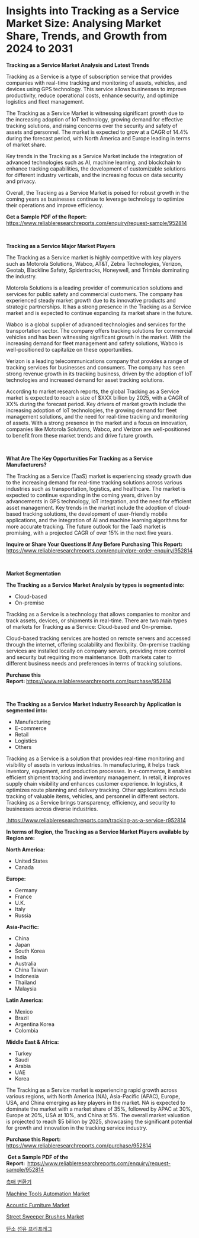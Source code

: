 <p><h1>Insights into Tracking as a Service Market Size: Analysing Market Share, Trends, and Growth from 2024 to 2031</h1></p><p><strong>Tracking as a Service Market Analysis and Latest Trends</strong></p>
<p><p>Tracking as a Service is a type of subscription service that provides companies with real-time tracking and monitoring of assets, vehicles, and devices using GPS technology. This service allows businesses to improve productivity, reduce operational costs, enhance security, and optimize logistics and fleet management.</p><p>The Tracking as a Service Market is witnessing significant growth due to the increasing adoption of IoT technology, growing demand for effective tracking solutions, and rising concerns over the security and safety of assets and personnel. The market is expected to grow at a CAGR of 14.4% during the forecast period, with North America and Europe leading in terms of market share.</p><p>Key trends in the Tracking as a Service Market include the integration of advanced technologies such as AI, machine learning, and blockchain to enhance tracking capabilities, the development of customizable solutions for different industry verticals, and the increasing focus on data security and privacy.</p><p>Overall, the Tracking as a Service Market is poised for robust growth in the coming years as businesses continue to leverage technology to optimize their operations and improve efficiency.</p></p>
<p><strong>Get a Sample PDF of the Report:&nbsp;</strong> <a href="https://www.reliableresearchreports.com/enquiry/request-sample/952814">https://www.reliableresearchreports.com/enquiry/request-sample/952814</a></p>
<p>&nbsp;</p>
<p><strong>Tracking as a Service Major Market Players</strong></p>
<p><p>The Tracking as a Service market is highly competitive with key players such as Motorola Solutions, Wabco, AT&T, Zebra Technologies, Verizon, Geotab, Blackline Safety, Spidertracks, Honeywell, and Trimble dominating the industry. </p><p>Motorola Solutions is a leading provider of communication solutions and services for public safety and commercial customers. The company has experienced steady market growth due to its innovative products and strategic partnerships. It has a strong presence in the Tracking as a Service market and is expected to continue expanding its market share in the future.</p><p>Wabco is a global supplier of advanced technologies and services for the transportation sector. The company offers tracking solutions for commercial vehicles and has been witnessing significant growth in the market. With the increasing demand for fleet management and safety solutions, Wabco is well-positioned to capitalize on these opportunities.</p><p>Verizon is a leading telecommunications company that provides a range of tracking services for businesses and consumers. The company has seen strong revenue growth in its tracking business, driven by the adoption of IoT technologies and increased demand for asset tracking solutions.</p><p>According to market research reports, the global Tracking as a Service market is expected to reach a size of $XXX billion by 2025, with a CAGR of XX% during the forecast period. Key drivers of market growth include the increasing adoption of IoT technologies, the growing demand for fleet management solutions, and the need for real-time tracking and monitoring of assets. With a strong presence in the market and a focus on innovation, companies like Motorola Solutions, Wabco, and Verizon are well-positioned to benefit from these market trends and drive future growth.</p></p>
<p>&nbsp;</p>
<p><strong>What Are The Key Opportunities For Tracking as a Service Manufacturers?</strong></p>
<p><p>The Tracking as a Service (TaaS) market is experiencing steady growth due to the increasing demand for real-time tracking solutions across various industries such as transportation, logistics, and healthcare. The market is expected to continue expanding in the coming years, driven by advancements in GPS technology, IoT integration, and the need for efficient asset management. Key trends in the market include the adoption of cloud-based tracking solutions, the development of user-friendly mobile applications, and the integration of AI and machine learning algorithms for more accurate tracking. The future outlook for the TaaS market is promising, with a projected CAGR of over 15% in the next five years.</p></p>
<p><strong>Inquire or Share Your Questions If Any Before Purchasing This Report:</strong> <a href="https://www.reliableresearchreports.com/enquiry/pre-order-enquiry/952814">https://www.reliableresearchreports.com/enquiry/pre-order-enquiry/952814</a></p>
<p>&nbsp;</p>
<p><strong>Market Segmentation</strong></p>
<p><strong>The Tracking as a Service Market Analysis by types is segmented into:</strong></p>
<p><ul><li>Cloud-based</li><li>On-premise</li></ul></p>
<p><p>Tracking as a Service is a technology that allows companies to monitor and track assets, devices, or shipments in real-time. There are two main types of markets for Tracking as a Service: Cloud-based and On-premise. </p><p>Cloud-based tracking services are hosted on remote servers and accessed through the internet, offering scalability and flexibility. On-premise tracking services are installed locally on company servers, providing more control and security but requiring more maintenance. Both markets cater to different business needs and preferences in terms of tracking solutions.</p></p>
<p><strong>Purchase this Report:&nbsp;</strong><a href="https://www.reliableresearchreports.com/purchase/952814">https://www.reliableresearchreports.com/purchase/952814</a></p>
<p>&nbsp;</p>
<p><strong>The Tracking as a Service Market Industry Research by Application is segmented into:</strong></p>
<p><ul><li>Manufacturing</li><li>E-commerce</li><li>Retail</li><li>Logistics</li><li>Others</li></ul></p>
<p><p>Tracking as a Service is a solution that provides real-time monitoring and visibility of assets in various industries. In manufacturing, it helps track inventory, equipment, and production processes. In e-commerce, it enables efficient shipment tracking and inventory management. In retail, it improves supply chain visibility and enhances customer experience. In logistics, it optimizes route planning and delivery tracking. Other applications include tracking of valuable items, vehicles, and personnel in different sectors. Tracking as a Service brings transparency, efficiency, and security to businesses across diverse industries.</p></p>
<p><a href="https://www.reliableresearchreports.com/tracking-as-a-service-r952814">&nbsp;https://www.reliableresearchreports.com/tracking-as-a-service-r952814</a></p>
<p><strong>In terms of Region, the Tracking as a Service Market Players available by Region are:</strong></p>
<p>
    <p> <strong> North America: </strong>
        <ul>
            <li>United States</li>
            <li>Canada</li>
        </ul>
        </p> 
    <p> <strong> Europe: </strong>
        <ul>
            <li>Germany</li>
            <li>France</li>
            <li>U.K.</li>
            <li>Italy</li>
            <li>Russia</li>
        </ul>
        </p> 
    <p> <strong> Asia-Pacific: </strong>
        <ul>
            <li>China</li>
            <li>Japan</li>
            <li>South Korea</li>
            <li>India</li>
            <li>Australia</li>
            <li>China Taiwan</li>
            <li>Indonesia</li>
            <li>Thailand</li>
            <li>Malaysia</li>
        </ul>
        </p> 
    <p> <strong> Latin America: </strong>
        <ul>
            <li>Mexico</li>
            <li>Brazil</li>
            <li>Argentina Korea</li>
            <li>Colombia</li>
        </ul>
        </p> 
    <p> <strong> Middle East & Africa: </strong>
        <ul>
            <li>Turkey</li>
            <li>Saudi</li>
            <li>Arabia</li>
            <li>UAE</li>
            <li>Korea</li>
        </ul>
    </p>
    </p>
<p><p>The Tracking as a Service market is experiencing rapid growth across various regions, with North America (NA), Asia-Pacific (APAC), Europe, USA, and China emerging as key players in the market. NA is expected to dominate the market with a market share of 35%, followed by APAC at 30%, Europe at 20%, USA at 10%, and China at 5%. The overall market valuation is projected to reach $5 billion by 2025, showcasing the significant potential for growth and innovation in the tracking service industry.</p></p>
<p><strong>Purchase this Report: </strong><a href="https://www.reliableresearchreports.com/purchase/952814">https://www.reliableresearchreports.com/purchase/952814</a></p>
<p>&nbsp;<strong>Get a Sample PDF of the Report:&nbsp;&nbsp;</strong><a href="https://www.reliableresearchreports.com/enquiry/request-sample/952814">https://www.reliableresearchreports.com/enquiry/request-sample/952814</a></p>
<p><strong></strong></p>
<p><p><a href="https://github.com/admichael111/Market-Research-Report-List-2/blob/main/324215279586.md">촉매 변환기</a></p><p><a href="https://github.com/joanneharris67856/Market-Research-Report-List-1/blob/main/machine-tools-automation-market.md">Machine Tools Automation Market</a></p><p><a href="https://github.com/BobbyMartinebXfnV/Market-Research-Report-List-1/blob/main/acoustic-furniture-market.md">Acoustic Furniture Market</a></p><p><a href="https://github.com/carlLane655/Market-Research-Report-List-1/blob/main/street-sweeper-brushes-market.md">Street Sweeper Brushes Market</a></p><p><a href="https://github.com/hook46569/Market-Research-Report-List-3/blob/main/219710979585.md">탄소 섬유 프리프레그</a></p></p>